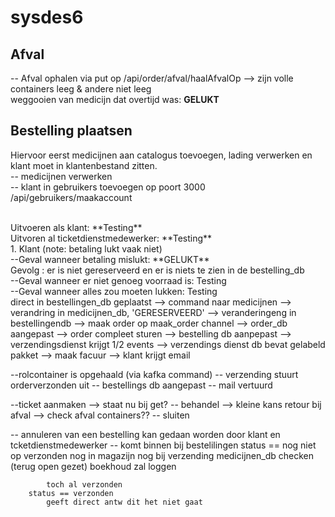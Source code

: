 # sysdes6

## Afval
-- Afval ophalen via put op /api/order/afval/haalAfvalOp 
--> zijn volle containers leeg & andere niet leeg
<br>
weggooien van medicijn dat overtijd was: **GELUKT**

## Bestelling plaatsen

Hiervoor eerst medicijnen aan catalogus toevoegen, lading verwerken en klant moet in klantenbestand zitten.
<br>
-- medicijnen verwerken
<br>
-- klant in gebruikers toevoegen op poort 3000 /api/gebruikers/maakaccount 
<br>

<br> 
Uitvoeren als klant: **Testing**
<br> 
Uitvoren al ticketdienstmedewerker: **Testing**
<br>
1. Klant
(note: betaling lukt vaak niet)
<br>
--Geval wanneer betaling mislukt: **GELUKT**
<br>
Gevolg : er is niet gereserveerd en er is niets te zien in de bestelling_db
<br>
--Geval wanneer er niet genoeg voorraad is: Testing
  <br>
  --Geval wanneer alles zou moeten lukken: Testing
  <br>
	direct in bestellingen_db geplaatst 
	--> command naar medicijnen 
	--> verandring in medicijnen_db, 'GERESERVEERD'
	--> veranderingeng in bestellingendb
	--> maak order op maak_order channel
		--> order_db aangepast 
		--> order compleet sturen
			--> bestelling db aanpepast
			--> verzendingsdienst krijgt 1/2 events 
				-->  verzendings dienst db bevat gelabeld pakket
	--> maak facuur
		--> klant krijgt email

--rolcontainer is opgehaald (via kafka command)
	-- verzending stuurt orderverzonden uit
	-- bestellings db aangepast
	-- mail vertuurd 

--ticket aanmaken
	--> staat nu bij get?
	-- behandel --> kleine kans retour bij afval --> check afval containers??
	-- sluiten



-- annuleren van een bestelling
	kan gedaan worden door klant en tcketdienstmedewerker
	-- komt binnen bij bestelilingen
		status == nog niet op verzonden
			nog in magazijn
			nog bij verzending
				medicijnen_db checken (terug open gezet)
				boekhoud zal loggen 

			toch al verzonden
		status == verzonden
			geeft direct antw dit het niet gaat 
